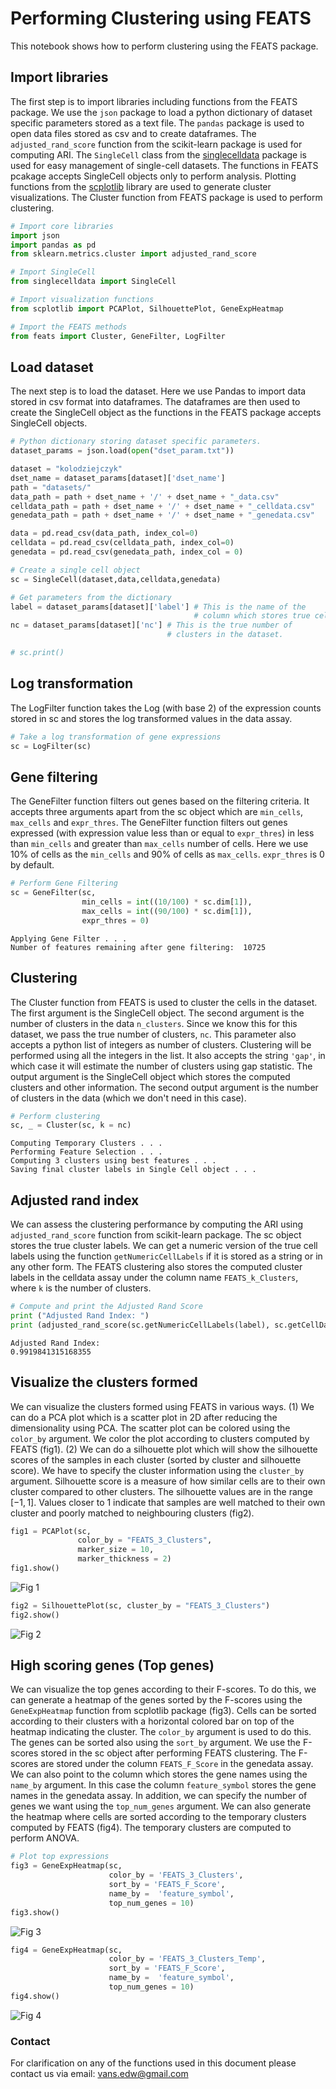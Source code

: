# Performing Clustering using FEATS

This notebook shows how to perform clustering using the FEATS package.

## Import libraries

The first step is to import libraries including functions from the FEATS package. We use the `json` package to load a python dictionary of dataset specific parameters stored as a text file. The `pandas` package is used to open data files stored as csv and to create dataframes. The `adjusted_rand_score` function from the scikit-learn package is used for computing ARI. The `SingleCell` class from the [singlecelldata](https://github.com/edwinv87/singlecell) package is used for easy management of single-cell datasets. The functions in FEATS pcakage accepts SingleCell objects only to perform analysis. Plotting functions from the [scplotlib](https://github.com/edwinv87/scplotlib) library are used to generate cluster visualizations. The Cluster function from FEATS package is used to perform clustering.

```python
# Import core libraries
import json
import pandas as pd
from sklearn.metrics.cluster import adjusted_rand_score

# Import SingleCell
from singlecelldata import SingleCell

# Import visualization functions
from scplotlib import PCAPlot, SilhouettePlot, GeneExpHeatmap

# Import the FEATS methods
from feats import Cluster, GeneFilter, LogFilter

```

## Load dataset

The next step is to load the dataset. Here we use Pandas to import data stored in csv format into dataframes. The dataframes are then used to create the SingleCell object as the functions in the FEATS package accepts SingleCell objects.

```python
# Python dictionary storing dataset specific parameters.
dataset_params = json.load(open("dset_param.txt"))

dataset = "kolodziejczyk"
dset_name = dataset_params[dataset]['dset_name']
path = "datasets/"
data_path = path + dset_name + '/' + dset_name + "_data.csv"
celldata_path = path + dset_name + '/' + dset_name + "_celldata.csv"
genedata_path = path + dset_name + '/' + dset_name + "_genedata.csv"

data = pd.read_csv(data_path, index_col=0)
celldata = pd.read_csv(celldata_path, index_col=0)
genedata = pd.read_csv(genedata_path, index_col = 0)

# Create a single cell object
sc = SingleCell(dataset,data,celldata,genedata)

# Get parameters from the dictionary
label = dataset_params[dataset]['label'] # This is the name of the
                                         # column which stores true cell labels.
nc = dataset_params[dataset]['nc'] # This is the true number of
                                   # clusters in the dataset.

# sc.print()
```

## Log transformation

The LogFilter function takes the Log (with base 2) of the expression counts stored in sc and stores the log transformed values in the data assay.

```python
# Take a log transformation of gene expressions
sc = LogFilter(sc)
```

## Gene filtering

The GeneFilter function filters out genes based on the filtering criteria. It accepts three arguments apart from the sc object which are `min_cells`, `max_cells` and `expr_thres`. The GeneFilter function filters out genes expressed (with expression value less than or equal to `expr_thres`) in less than `min_cells` and greater than `max_cells` number of cells. Here we use 10% of cells as the `min_cells` and 90% of cells as `max_cells`. `expr_thres` is 0 by default.

```python
# Perform Gene Filtering
sc = GeneFilter(sc,
                min_cells = int((10/100) * sc.dim[1]),
                max_cells = int((90/100) * sc.dim[1]),
                expr_thres = 0)
```

    Applying Gene Filter . . .
    Number of features remaining after gene filtering:  10725
    

## Clustering

The Cluster function from FEATS is used to cluster the cells in the dataset. The first argument is the SingleCell object. The second argument is the number of clusters in the data `n_clusters`. Since we know this for this dataset, we pass the true number of clusters, `nc`. This parameter also accepts a python list of integers as number of clusters. Clustering will be performed using all the integers in the list. It also accepts the string `'gap'`, in which case it will estimate the number of clusters using gap statistic. The output argument is the SingleCell object which stores the computed clusters and other information. The second output argument is the number of clusters in the data (which we don't need in this case).

```python
# Perform clustering
sc, _ = Cluster(sc, k = nc)
```

    Computing Temporary Clusters . . .
    Performing Feature Selection . . .
    Computing 3 clusters using best features . . .
    Saving final cluster labels in Single Cell object . . .
    

## Adjusted rand index

We can assess the clustering performance by computing the ARI using `adjusted_rand_score` function from scikit-learn package. The sc object stores the true cluster labels. We can get a numeric version of the true cell labels using the function `getNumericCellLabels` if it is stored as a string or in any other form. The FEATS clustering also stores the computed cluster labels in the celldata assay under the column name `FEATS_k_Clusters`, where `k` is the number of clusters. 

```python
# Compute and print the Adjusted Rand Score
print ("Adjusted Rand Index: ")
print (adjusted_rand_score(sc.getNumericCellLabels(label), sc.getCellData("FEATS_3_Clusters")))
```

    Adjusted Rand Index: 
    0.9919841315168355
    

## Visualize the clusters formed

We can visualize the clusters formed using FEATS in various ways. (1) We can do a PCA plot which is a scatter plot in 2D after reducing the dimensionality using PCA. The scatter plot can be colored using the `color_by` argument. We color the plot according to clusters computed by FEATS (fig1). (2) We can do a silhouette plot which will show the silhouette scores of the samples in each cluster (sorted by cluster and silhouette score). We have to specify the cluster information using the `cluster_by` argument. Silhouette score is a measure of how similar cells are to their own cluster compared to other clusters. The silhouette values are in the range $[-1, 1]$. Values closer to 1 indicate that samples are well matched to their own cluster and poorly matched to neighbouring clusters (fig2).

```python
fig1 = PCAPlot(sc,
               color_by = "FEATS_3_Clusters",
               marker_size = 10,
               marker_thickness = 2)
fig1.show()
```

![Fig 1](fig1.png)

```python
fig2 = SilhouettePlot(sc, cluster_by = "FEATS_3_Clusters")
fig2.show()
```

![Fig 2](fig2.png)

## High scoring genes (Top genes)

We can visualize the top genes according to their F-scores. To do this, we can generate a heatmap of the genes sorted by the F-scores using the `GeneExpHeatmap` function from scplotlib package (fig3). Cells can be sorted according to their clusters with a horizontal colored bar on top of the heatmap indicating the cluster. The `color_by` argument is used to do this. The genes can be sorted also using the `sort_by` argument. We use the F-scores stored in the sc object after performing FEATS clustering. The F-scores are stored under the column `FEATS_F_Score` in the genedata assay. We can also point to the column which stores the gene names using the `name_by` argument. In this case the column `feature_symbol` stores the gene names in the genedata assay. In addition, we can specify the number of genes we want using the `top_num_genes` argument. We can also generate the heatmap where cells are sorted according to the temporary clusters computed by FEATS (fig4). The temporary clusters are computed to perform ANOVA.

```python
# Plot top expressions
fig3 = GeneExpHeatmap(sc,
                      color_by = 'FEATS_3_Clusters',
                      sort_by = 'FEATS_F_Score',
                      name_by =  'feature_symbol',
                      top_num_genes = 10)
fig3.show()
```

![Fig 3](fig3.png)

```python
fig4 = GeneExpHeatmap(sc,
                      color_by = 'FEATS_3_Clusters_Temp',
                      sort_by = 'FEATS_F_Score',
                      name_by =  'feature_symbol',
                      top_num_genes = 10)
fig4.show()
```

![Fig 4](fig4.png)

### Contact

For clarification on any of the functions used in this document please contact us via email: vans.edw@gmail.com
